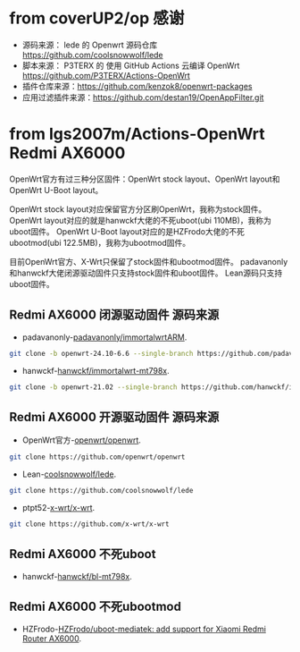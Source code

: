 # from coverUP2/op 感谢
- 源码来源： lede 的 Openwrt 源码仓库 https://github.com/coolsnowwolf/lede
- 脚本来源： P3TERX 的 使用 GitHub Actions 云编译 OpenWrt https://github.com/P3TERX/Actions-OpenWrt
- 插件仓库来源：https://github.com/kenzok8/openwrt-packages
- 应用过滤插件来源：https://github.com/destan19/OpenAppFilter.git


# from lgs2007m/Actions-OpenWrt Redmi AX6000
OpenWrt官方有过三种分区固件：OpenWrt stock layout、OpenWrt layout和OpenWrt U-Boot layout。

OpenWrt stock layout对应保留官方分区刷OpenWrt，我称为stock固件。
OpenWrt layout对应的就是hanwckf大佬的不死uboot(ubi 110MB)，我称为uboot固件。
OpenWrt U-Boot layout对应的是HZFrodo大佬的不死ubootmod(ubi 122.5MB)，我称为ubootmod固件。

目前OpenWrt官方、X-Wrt只保留了stock固件和ubootmod固件。
padavanonly和hanwckf大佬闭源驱动固件只支持stock固件和uboot固件。
Lean源码只支持uboot固件。

## Redmi AX6000 闭源驱动固件 源码来源
- padavanonly-[padavanonly/immortalwrtARM](https://github.com/padavanonly/immortalwrt-mt798x-6.6).
```bash
git clone -b openwrt-24.10-6.6 --single-branch https://github.com/padavanonly/immortalwrt-mt798x-24.10
```
- hanwckf-[hanwckf/immortalwrt-mt798x](https://github.com/hanwckf/immortalwrt-mt798x).
```bash
git clone -b openwrt-21.02 --single-branch https://github.com/hanwckf/immortalwrt-mt798x
```

## Redmi AX6000 开源驱动固件 源码来源
- OpenWrt官方-[openwrt/openwrt](https://github.com/openwrt/openwrt).
```bash
git clone https://github.com/openwrt/openwrt
```
- Lean-[coolsnowwolf/lede](https://github.com/coolsnowwolf/lede).
```bash
git clone https://github.com/coolsnowwolf/lede
```
- ptpt52-[x-wrt/x-wrt](https://github.com/x-wrt/x-wrt).
```bash
git clone https://github.com/x-wrt/x-wrt
```

## Redmi AX6000 不死uboot
- hanwckf-[hanwckf/bl-mt798x](https://github.com/hanwckf/bl-mt798x).

## Redmi AX6000 不死ubootmod
- HZFrodo-[HZFrodo/uboot-mediatek: add support for Xiaomi Redmi Router AX6000](https://github.com/openwrt/openwrt/commit/1613e3340b829ea9aa6da954bf0ff98214b71751).


